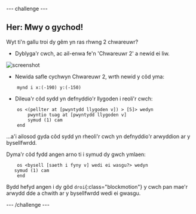 --- challenge ---

## Her: Mwy o gychod!

Wyt ti'n gallu troi dy gêm yn ras rhwng 2 chwareuwr?

+ Dyblyga'r cwch, ac ail-enwa fe'n 'Chwareuwr 2' a newid ei liw.

![screenshot](images/boat-p2.png)

+ Newida safle cychwyn Chwareuwr 2, wrth newid y côd yma:

```blocks
    mynd i x:(-190) y:(-150)
```

+ Dileua'r côd sydd yn defnyddio'r llygoden i reoli'r cwch:

```blocks
    os <(pellter at [pwyntydd llygoden v]) > [5]> wedyn
        pwyntio tuag at [pwyntydd llygoden v]
        symud (1) cam
    end
```

...a'i ailosod gyda côd sydd yn rheoli'r cwch yn defnyddio'r arwyddion ar y bysellfwrdd.

Dyma'r côd fydd angen arno ti i symud dy gwch ymlaen:

```blocks
    os <bysell [saeth i fyny v] wedi ei wasgu?> wedyn
   symud (1) cam
    end
```

Bydd hefyd angen i dy gôd `droi`{:class="blockmotion"} y cwch pan mae'r arwydd dde a chwith ar y bysellfwrdd wedi ei gwasgu.

--- /challenge ---